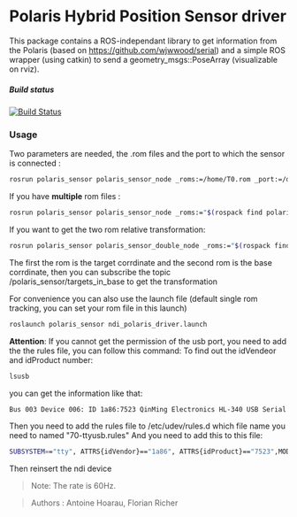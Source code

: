 Polaris Hybrid Position Sensor driver
==============
This package contains a ROS-independant library to get information from the Polaris (based on https://github.com/wjwwood/serial) and a simple ROS wrapper (using catkin) to send a geometry_msgs::PoseArray (visualizable on rviz).

##### Build status
[![Build Status](https://travis-ci.org/kuka-isir/polaris_sensor.svg?branch=master)](https://travis-ci.org/kuka-isir/polaris_sensor)
### Usage
Two parameters are needed, the .rom files and the port to which the sensor is connected :
```bash
rosrun polaris_sensor polaris_sensor_node _roms:=/home/T0.rom _port:=/dev/ttyUSB0
```

If you have **multiple** rom files :
```bash
rosrun polaris_sensor polaris_sensor_node _roms:="$(rospack find polaris_sensor)/rom/kuka.rom,$(rospack find polaris_sensor)/rom/T0.rom" _port:=/dev/ttyUSB0
```

If you want to get the two rom relative transformation:
```bash
rosrun polaris_sensor polaris_sensor_double_node _roms:="$(rospack find polaris_sensor)/rom/8700339.rom,"$(rospack find polaris_sensor)/rom/8700449.rom _port:=/dev/ttyUSB0 
```
The first the rom is the target corrdinate and the second rom is the base corrdinate, then you can subscribe the topic /polaris_sensor/targets_in_base to get the transformation

For convenience you can also use the launch file (default single rom tracking, you can set your rom file in this launch)
```bash
roslaunch polaris_sensor ndi_polaris_driver.launch
```

**Attention**: If you cannot get the permission of the usb port, you need to add the the rules file, you can follow this command:
To find out the idVendeor and idProduct number:
```bash
lsusb
```

you can get the information like that:
```bash
Bus 003 Device 006: ID 1a86:7523 QinMing Electronics HL-340 USB Serial adapter
```

Then you need to add the rules file to /etc/udev/rules.d which file name you need to named "70-ttyusb.rules"
And you need to add this to this file:
```bash
SUBSYSTEM=="tty", ATTRS{idVendor}=="1a86", ATTRS{idProduct}=="7523",MODE="0666"
```

Then reinsert the ndi device

>Note: The rate is 60Hz.


> Authors : Antoine Hoarau, Florian Richer
